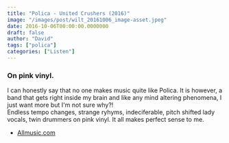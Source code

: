 ```yaml
---
title: "Polica - United Crushers (2016)"
image: "/images/post/wilt_20161006_image-asset.jpeg"
date: 2016-10-06T00:00:00.0000000
draft: false
author: "David"
tags: ["polica"]
categories: ["Listen"]
---
```

### On pink vinyl.

 I can honestly say that no one makes music quite like Polica. It is however, a band that gets right inside my brain and like any mind altering phenomena, I just want more but I'm not sure why?!  
Endless tempo changes, strange ryhyms, indeciferable, pitch shifted lady vocals, twin drummers on pink vinyl. It all makes perfect sense to me.

-  [Allmusic.com](http://www.allmusic.com/album/united-crushers-mw0002910087)